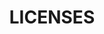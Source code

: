---
last_modified_at: 2023-05-15
no_link_title:    false 
no_excerpt:       false 
hide_image:       false
hide_title:       false

layout:           licenses
cover:            false
sidebar:          false
order:            0

image:
  path:           /assets/img/licenses/banner.png
  srcset:
    1920w:        /assets/img/licenses/banner@1x.png
    960w:         /assets/img/licenses/banner@0,5x.png
    480w:         /assets/img/licenses/banner@0,25x.png

title:            LICENSES
description:      All applicable licenses
hide_description: false
permalink:        /Licenses/

show_collection:  licenses
---